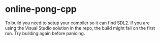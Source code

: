 # online-pong-cpp
To build you need to setup your compiler so it can find SDL2. If you are using the Visual Studio solution in the repo, the build might fail on the first run. Try building again before panicing.
